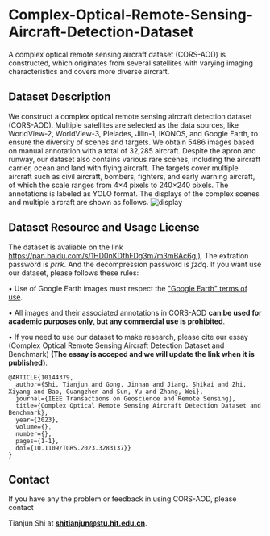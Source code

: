 # Complex-Optical-Remote-Sensing-Aircraft-Detection-Dataset
A complex optical remote sensing aircraft dataset (CORS-AOD) is constructed, which originates from several satellites with varying imaging characteristics and covers more diverse aircraft.

## Dataset Description
We construct a complex optical remote sensing aircraft detection dataset (CORS-AOD). Multiple satellites are selected as the data sources, like WorldView-2, WorldView-3, Pleiades, Jilin-1, IKONOS, and Google Earth, to ensure the diversity of scenes and targets. We obtain 5486 images based on manual annotation with a total of 32,285 aircraft. Despite the apron and runway, our dataset also contains various rare scenes, including the aircraft carrier, ocean and land with flying aircraft. The targets cover multiple aircraft such as civil aircraft, bombers, fighters, and early warning aircraft, of which the scale ranges from 4×4 pixels to 240×240 pixels. The annotations is labeled as YOLO format.
The displays of the complex scenes and multiple aircraft are shown as follows.
![display](https://user-images.githubusercontent.com/61158621/216558564-853beca5-fd32-408c-a9fa-ac70ff7cce5f.png)

## Dataset Resource and Usage License
The dataset is avaliable on the link  [https://pan.baidu.com/s/1HD0nKDfhFDg3m7m3mBAc6g )](https://pan.baidu.com/s/1HD0nKDfhFDg3m7m3mBAc6g). The extration password is _prrk_. And the decompression password is _fzdq_. If you want use our dataset, please follows these rules:

• Use of Google Earth images must respect the ["Google Earth" terms of use](https://about.google/brand-resource-center/products-and-services/geo-guidelines/).

• All images and their associated annotations in CORS-AOD **can be used for academic purposes only, but any commercial use is prohibited**.

• If you need to use our dataset to make research, please cite our essay (Complex Optical Remote Sensing Aircraft Detection Dataset and Benchmark) **(The essay is acceped and we will update the link when it is published)**.
~~~
@ARTICLE{10144379,
  author={Shi, Tianjun and Gong, Jinnan and Jiang, Shikai and Zhi, Xiyang and Bao, Guangzhen and Sun, Yu and Zhang, Wei},
  journal={IEEE Transactions on Geoscience and Remote Sensing}, 
  title={Complex Optical Remote Sensing Aircraft Detection Dataset and Benchmark}, 
  year={2023},
  volume={},
  number={},
  pages={1-1},
  doi={10.1109/TGRS.2023.3283137}}
}
~~~

## Contact
If you have any the problem or feedback in using CORS-AOD, please contact

Tianjun Shi at **shitianjun@stu.hit.edu.cn**.
